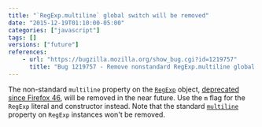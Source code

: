 ```yaml
---
title: "`RegExp.multiline` global switch will be removed"
date: "2015-12-19T01:10:00-05:00"
categories: ["javascript"]
tags: []
versions: ["future"]
references:
    - url: "https://bugzilla.mozilla.org/show_bug.cgi?id=1219757"
      title: "Bug 1219757 - Remove nonstandard RegExp.multiline global switch"
---
```

The non-standard `multiline` property on the [`RegExp`](https://developer.mozilla.org/en-US/docs/Web/JavaScript/Reference/Global_Objects/RegExp) object, [deprecated since Firefox 46](https://www.fxsitecompat.com/en-CA/docs/2015/regexp-multiline-global-switch-has-been-deprecated/), will be removed in the near future. Use the `m` flag for the `RegExp` literal and constructor instead. Note that the standard [`multiline`](https://developer.mozilla.org/en-US/docs/Web/JavaScript/Reference/Global_Objects/RegExp/multiline) property on `RegExp` instances won't be removed.
